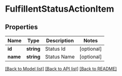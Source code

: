 # FulfillentStatusActionItem

## Properties
Name | Type | Description | Notes
------------ | ------------- | ------------- | -------------
**id** | **string** | Status Id | [optional] 
**name** | **string** | Status Name | [optional] 

[[Back to Model list]](../README.md#documentation-for-models) [[Back to API list]](../README.md#documentation-for-api-endpoints) [[Back to README]](../README.md)


